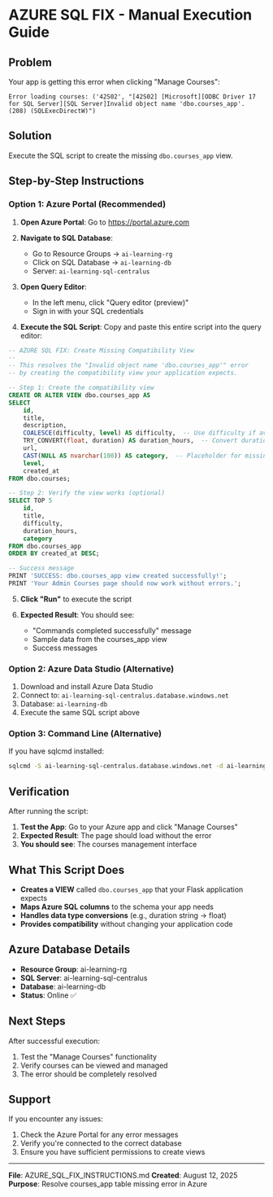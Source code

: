 # AZURE SQL FIX - Manual Execution Guide

## Problem
Your app is getting this error when clicking "Manage Courses":
```
Error loading courses: ('42S02', "[42S02] [Microsoft][ODBC Driver 17 for SQL Server][SQL Server]Invalid object name 'dbo.courses_app'. (208) (SQLExecDirectW)")
```

## Solution
Execute the SQL script to create the missing `dbo.courses_app` view.

## Step-by-Step Instructions

### Option 1: Azure Portal (Recommended)

1. **Open Azure Portal**: Go to https://portal.azure.com

2. **Navigate to SQL Database**:
   - Go to Resource Groups → `ai-learning-rg`
   - Click on SQL Database → `ai-learning-db`
   - Server: `ai-learning-sql-centralus`

3. **Open Query Editor**:
   - In the left menu, click "Query editor (preview)"
   - Sign in with your SQL credentials

4. **Execute the SQL Script**:
   Copy and paste this entire script into the query editor:

```sql
-- AZURE SQL FIX: Create Missing Compatibility View
-- 
-- This resolves the "Invalid object name 'dbo.courses_app'" error
-- by creating the compatibility view your application expects.

-- Step 1: Create the compatibility view
CREATE OR ALTER VIEW dbo.courses_app AS
SELECT 
    id,
    title,
    description,
    COALESCE(difficulty, level) AS difficulty,  -- Use difficulty if available, fallback to level
    TRY_CONVERT(float, duration) AS duration_hours,  -- Convert duration string to float
    url,
    CAST(NULL AS nvarchar(100)) AS category,  -- Placeholder for missing category column
    level,
    created_at
FROM dbo.courses;

-- Step 2: Verify the view works (optional)
SELECT TOP 5 
    id, 
    title, 
    difficulty, 
    duration_hours,
    category
FROM dbo.courses_app 
ORDER BY created_at DESC;

-- Success message
PRINT 'SUCCESS: dbo.courses_app view created successfully!';
PRINT 'Your Admin Courses page should now work without errors.';
```

5. **Click "Run"** to execute the script

6. **Expected Result**: You should see:
   - "Commands completed successfully" message
   - Sample data from the courses_app view
   - Success messages

### Option 2: Azure Data Studio (Alternative)

1. Download and install Azure Data Studio
2. Connect to: `ai-learning-sql-centralus.database.windows.net`
3. Database: `ai-learning-db`
4. Execute the same SQL script above

### Option 3: Command Line (Alternative)

If you have sqlcmd installed:
```bash
sqlcmd -S ai-learning-sql-centralus.database.windows.net -d ai-learning-db -U [username] -P [password] -i azure_sql_fix.sql
```

## Verification

After running the script:

1. **Test the App**: Go to your Azure app and click "Manage Courses"
2. **Expected Result**: The page should load without the error
3. **You should see**: The courses management interface

## What This Script Does

- **Creates a VIEW** called `dbo.courses_app` that your Flask application expects
- **Maps Azure SQL columns** to the schema your app needs
- **Handles data type conversions** (e.g., duration string → float)
- **Provides compatibility** without changing your application code

## Azure Database Details

- **Resource Group**: ai-learning-rg
- **SQL Server**: ai-learning-sql-centralus
- **Database**: ai-learning-db
- **Status**: Online ✅

## Next Steps

After successful execution:
1. Test the "Manage Courses" functionality
2. Verify courses can be viewed and managed
3. The error should be completely resolved

## Support

If you encounter any issues:
1. Check the Azure Portal for any error messages
2. Verify you're connected to the correct database
3. Ensure you have sufficient permissions to create views

---
**File**: AZURE_SQL_FIX_INSTRUCTIONS.md
**Created**: August 12, 2025
**Purpose**: Resolve courses_app table missing error in Azure
